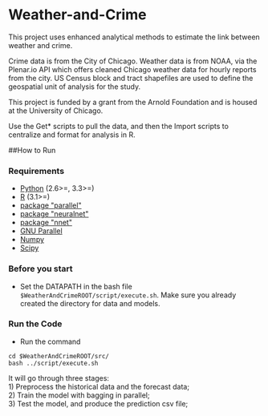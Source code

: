 Weather-and-Crime
==========
This project uses enhanced analytical methods to estimate the link between weather and crime. 

Crime data is from the City of Chicago. Weather data is from NOAA, via the Plenar.io API which offers cleaned Chicago weather data for hourly reports from the city. US Census block and tract shapefiles are used to define the geospatial unit of analysis for the study. 

This project is funded by a grant from the Arnold Foundation and is housed at the University of Chicago.

Use the Get* scripts to pull the data, and then the Import scripts to centralize and format for analysis in R.



##How to Run

### Requirements

 * [Python](http://python.org/) (2.6>=, 3.3>=)
 * [R](http://www.r-project.org/) (3.1>=)
 * [package "parallel"](https://stat.ethz.ch/R-manual/R-devel/library/parallel/doc/parallel.pdf)
 * [package "neuralnet"](http://cran.r-project.org/web/packages/neuralnet/neuralnet.pdf)
 * [package "nnet"](http://cran.r-project.org/web/packages/nnet/nnet.pdf)
 * [GNU Parallel](http://www.gnu.org/software/parallel/)
 * [Numpy](https://github.com/numpy/numpy)
 * [Scipy](https://github.com/scipy/scipy)
 
### Before you start

* Set the DATAPATH in the bash file `$WeatherAndCrimeROOT/script/execute.sh`. Make sure you already created the directory for data and models.


### Run the Code

* Run the command  
```
cd $WeatherAndCrimeROOT/src/
bash ../script/execute.sh
```
It will go through three stages:  
    1) Preprocess the historical data and the forecast data;  
    2) Train the model with bagging in parallel;  
    3) Test the model, and produce the prediction csv file;  
